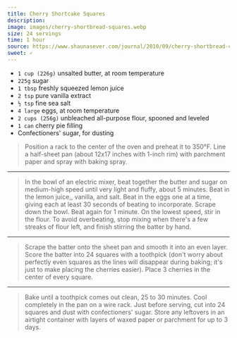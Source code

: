 ```yaml
---
title: Cherry Shortcake Squares
description: 
image: images/cherry-shortbread-squares.webp
size: 24 servings
time: 1 hour
source: https://www.shaunasever.com/journal/2010/09/cherry-shortbread-cake-squares.html
sweet: ✓
---
```


* `1 cup (226g)` unsalted butter, at room temperature
* `225g` sugar
* `1 tbsp` freshly squeezed lemon juice
* `2 tsp` pure vanilla extract
* `½ tsp` fine sea salt
* `4 large` eggs, at room temperature
* `2 cups (256g)` unbleached all-purpose flour, spooned and leveled
* `1 can` cherry pie filling
* Confectioners' sugar, for dusting

> Position a rack to the center of the oven and preheat it to 350°F. Line a half-sheet pan (about 12x17 inches with 1-inch rim) with parchment paper and spray with baking spray.

---

> In the bowl of an electric mixer, beat together the butter and sugar on medium-high speed until very light and fluffy, about 5 minutes. Beat in the lemon juice,, vanilla, and salt. Beat in the eggs one at a time, giving each at least 30 seconds of beating to incorporate. Scrape down the bowl. Beat again for 1 minute. On the lowest speed, stir in the flour. To avoid overbeating, stop mixing when there's a few streaks of flour left, and finish stirring the batter by hand.

---

> Scrape the batter onto the sheet pan and smooth it into an even layer. Score the batter into 24 squares with a toothpick (don't worry about perfectly even squares as the lines will disappear during baking; it's just to make placing the cherries easier). Place 3 cherries in the center of every square.

---

> Bake until a toothpick comes out clean, 25 to 30 minutes. Cool completely in the pan on a wire rack. Just before serving, cut into 24 squares and dust with confectioners' sugar. Store any leftovers in an airtight container with layers of waxed paper or parchment for up to 3 days.
